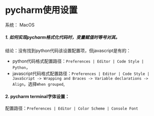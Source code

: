 # pycharm使用设置

系统： MacOS

##### 1. 如何实现pycharm格式化代码时，变量赋值时等号对其。
结论：没有找到python代码该设置配置项，但javascript是有的：
- python代码格式配置路径：`Preferences | Editor | Code Style | Python`，
- javascript代码格式配置路径：`Preferences | Editor | Code Style | JavaScript -> Wrapping and Braces -> Variable declarations -> Align`，选择`When grouped`,

#### 2. pycharm terminal字体设置：
配置路径：`Preferences | Editor | Color Scheme | Console Font`
